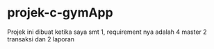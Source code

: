 # projek-c-gymApp
Projek ini dibuat ketika saya smt 1, requirement nya adalah 4 master 2 transaksi dan 2 laporan
